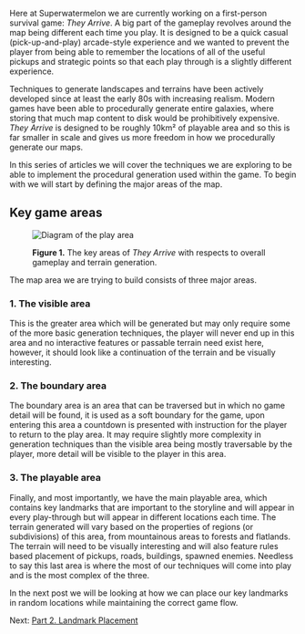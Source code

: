 Here at Superwatermelon we are currently working on a first-person survival game: _They Arrive_. A big
part of the gameplay revolves around the map being different each time you play. It is designed to be
a quick casual (pick-up-and-play) arcade-style experience and we wanted to prevent the player from being
able to remember the locations of all of the useful pickups and strategic points so that each play through
is a slightly different experience.

Techniques to generate landscapes and terrains have been actively developed since at least the early 80s
with increasing realism. Modern games have been able to procedurally generate entire galaxies,
where storing that much map content to disk would be prohibitively expensive. _They Arrive_ is designed to
be roughly 10km² of playable area and so this is far smaller in scale and gives us more freedom in
how we procedurally generate our maps.

In this series of articles we will cover the techniques we are exploring to be able to implement the
procedural generation used within the game. To begin with we will start by defining the major areas of the
map.

## Key game areas

<figure>
    <img alt="Diagram of the play area" src="/procedural-terrain-generation/img/play-area.svg"/>
    <p>
        <strong>Figure 1.</strong> The key areas of <em>They Arrive</em> with respects to overall gameplay
        and terrain generation.
    </p>
</figure>

The map area we are trying to build consists of three major areas.

### 1. The visible area

This is the greater area which will be generated but may only require some of the more basic generation
techniques, the player will never end up in this area and no interactive features or passable terrain
need exist here, however, it should look like a continuation of the terrain and be visually interesting.

### 2. The boundary area

The boundary area is an area that can be traversed but in which no game detail will be found, it is used
as a soft boundary for the game, upon entering this area a countdown is presented with instruction for the
player to return to the play area. It may require slightly more complexity in generation techniques than
the visible area being mostly traversable by the player, more detail will be visible to the player in this
area.

### 3. The playable area

Finally, and most importantly, we have the main playable area, which contains key landmarks that are
important to the storyline and will appear in every play-through but will appear in different locations
each time. The terrain generated will vary based on the properties of regions (or subdivisions) of this
area, from mountainous areas to forests and flatlands. The terrain will need to be visually interesting
and will also feature rules based placement of pickups, roads, buildings, spawned enemies. Needless to
say this last area is where the most of our techniques will come into play and is the most complex of
the three.

In the next post we will be looking at how we can place our key landmarks in random locations while
maintaining the correct game flow.

Next: [Part 2. Landmark Placement](/procedural-terrain-generation/landmark-placement)
